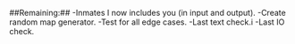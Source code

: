 


##Remaining:##
-Inmates I now includes you (in input and output).
-Create random map generator.
-Test for all edge cases.
-Last text check.i
-Last IO check.

